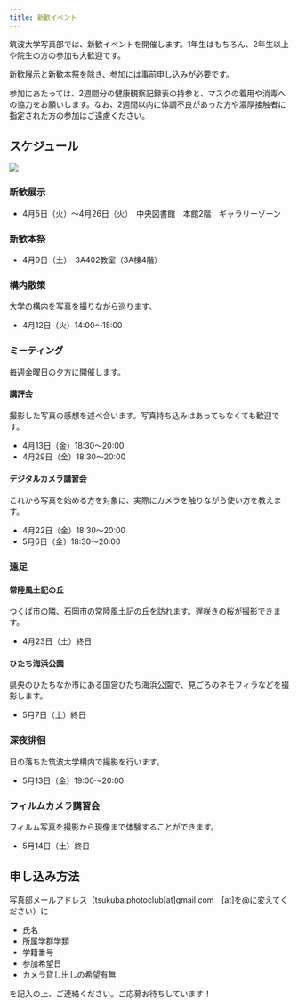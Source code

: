 ```yaml
---
title: 新歓イベント
---
```

筑波大学写真部では、新歓イベントを開催します。1年生はもちろん、2年生以上や院生の方の参加も大歓迎です。

新歓展示と新歓本祭を除き、参加には事前申し込みが必要です。

参加にあたっては、2週間分の健康観察記録表の持参と、マスクの着用や消毒への協力をお願いします。なお、2週間以内に体調不良があった方や濃厚接触者に指定された方の参加はご遠慮ください。

## スケジュール

![](/img/写真部新歓カレンダー2022.png)

### 新歓展示

* 4月5日（火）～4月26日（火）　中央図書館　本館2階　ギャラリーゾーン

### 新歓本祭

* 4月9日（土）　3A402教室（3A棟4階）

### 構内散策

大学の構内を写真を撮りながら巡ります。

* 4月12日（火）14:00～15:00

### ミーティング

毎週金曜日の夕方に開催します。

#### 講評会

撮影した写真の感想を述べ合います。写真持ち込みはあってもなくても歓迎です。

* 4月13日（金）18:30～20:00
* 4月29日（金）18:30～20:00

#### デジタルカメラ講習会

これから写真を始める方を対象に、実際にカメラを触りながら使い方を教えます。

* 4月22日（金）18:30～20:00
* 5月6日（金）18:30～20:00

### 遠足

#### 常陸風土記の丘

つくば市の隣、石岡市の常陸風土記の丘を訪れます。遅咲きの桜が撮影できます。

* 4月23日（土）終日

#### ひたち海浜公園

県央のひたちなか市にある国営ひたち海浜公園で、見ごろのネモフィラなどを撮影します。

* 5月7日（土）終日　

### 深夜徘徊

日の落ちた筑波大学構内で撮影を行います。

* 5月13日（金）19:00～20:00

### フィルムカメラ講習会

フィルム写真を撮影から現像まで体験することができます。

* 5月14日（土）終日

## 申し込み方法

写真部メールアドレス（tsukuba.photoclub\[at]gmail.com　\[at]を@に変えてください）に

* 氏名
* 所属学群学類
* 学籍番号
* 参加希望日
* カメラ貸し出しの希望有無

を記入の上、ご連絡ください。ご応募お待ちしています！